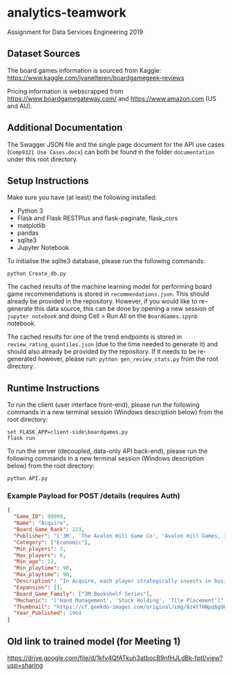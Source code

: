 # analytics-teamwork
Assignment for Data Services Engineering 2019

## Dataset Sources

The board games information is sourced from Kaggle: https://www.kaggle.com/jvanelteren/boardgamegeek-reviews

Pricing information is webscrapped from https://www.boardgamegateway.com/ and https://www.amazon.com (US and AU).

## Additional Documentation

The Swagger JSON file and the single page document for the API use cases (`Comp9321 Use Cases.docx`) can both be found in the folder `documentation` under this root directory.

## Setup Instructions

Make sure you have (at least) the following installed:

 * Python 3
 * Flask and Flask RESTPlus and flask-paginate, flask_cors
 * matplotlib
 * pandas
 * sqlite3
 * Jupyter Notebook
 

To initialise the sqlite3 database, please run the following commands:

```
python Create_db.py
```

The cached results of the machine learning model for performing board game recommendations is stored in `recommendations.json`. This should already be provided in the repository. However, if you would like to re-generate this data source, this can be done by opening a new session of `jupyter notebook` and doing Cell > Run All on the `BoardGames.ipynb` notebook.

The cached results for one of the trend endpoints is stored in `review_rating_quantiles.json` (due to the time needed to generate it) and should also already be provided by the repository. If it needs to be re-generated however, please run: `python gen_review_stats.py` from the root directory.


## Runtime Instructions

To run the client (user interface front-end), please run the following commands in a new terminal session (Windows description below) from the root directory:

```
set FLASK_APP=client-side\boardgames.py
flask run
```

To run the server (decoupled, data-only API back-end), please run the following commands in a new terminal session (Windows description below) from the root directory:

```
python API.py
```

### Example Payload for POST /details (requires Auth)
```json
{
  "Game_ID": 99999,
  "Name": "Acquire",
  "Board_Game_Rank": 223,
  "Publisher": "['3M', 'The Avalon Hill Game Co', 'Avalon Hill Games, Inc.', 'Dujardin', 'Grow Jogos e Brinquedos', 'PS-Games', 'Schmidt France', 'Schmidt International', 'Schmidt Spiele', 'Selecta Spel en Hobby', 'Smart Games, Inc.']",
  "Category": ["Economic"],
  "Min_players": 2,
  "Max_players": 6,
  "Min_age": 12,
  "Min_playtime": 90,
  "Max_playtime": 90,
  "Description": "In Acquire, each player strategically invests in businesses, trying to retain a majority of stock.  As the businesses grow with tile placements, they also start merging, giving the majority stockholders of the acquired business sizable bonuses, which can then be used to reinvest into other chains.  All of the investors in the acquired company can then cash in their stocks for current value or trade them 2-for-1 for shares of the newer, larger business.  The game is a race to acquire the greatest wealth.&#10;&#10;This Sid Sackson classic has taken many different forms over the years depending on the publisher.  Some versions of the 3M bookshelf edition included rules for a 2-player variant. The original version is part of the 3M Bookshelf Series.&#10;&#10;Note: many books and websites incorrectly list this as a 1962 publication.&#10;&#10;",
  "Expansion": [],
  "Board_Game_Family": ["3M Bookshelf Series"],
  "Mechanic": "['Hand Management', 'Stock Holding', 'Tile Placement']",
  "Thumbnail": "https://cf.geekdo-images.com/original/img/Bz4tTHNpq6gUKFkJs0fJdVIGR1s=/0x0/pic3299296.jpg",
  "Year_Published": 1964
}
```

## Old link to trained model (for Meeting 1)
https://drive.google.com/file/d/1kfv4QfATkuh3atbocB9nfHJLdBk-fptI/view?usp=sharing

